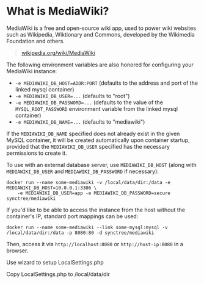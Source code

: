# What is MediaWiki?

MediaWiki is a free and open-source wiki app, used to power wiki websites such
as Wikipedia, Wiktionary and Commons, developed by the Wikimedia Foundation and
others.

> [wikipedia.org/wiki/MediaWiki](https://en.wikipedia.org/wiki/MediaWiki)


The following environment variables are also honored for configuring your
MediaWiki instance:

 - `-e MEDIAWIKI_DB_HOST=ADDR:PORT` (defaults to the address and port of the
   linked mysql container)
 - `-e MEDIAWIKI_DB_USER=...` (defaults to "root")
 - `-e MEDIAWIKI_DB_PASSWORD=...` (defaults to the value of the
   `MYSQL_ROOT_PASSWORD` environment variable from the linked mysql container)
 - `-e MEDIAWIKI_DB_NAME=...` (defaults to "mediawiki")

If the `MEDIAWIKI_DB_NAME` specified does not already exist in the given MySQL
container,  it will be created automatically upon container startup, provided
that the `MEDIAWIKI_DB_USER` specified has the necessary permissions to create
it.

To use with an external database server, use `MEDIAWIKI_DB_HOST` (along with
`MEDIAWIKI_DB_USER` and `MEDIAWIKI_DB_PASSWORD` if necessary):

    docker run --name some-mediawiki -v /local/data/dir:/data -e MEDIAWIKI_DB_HOST=10.0.0.1:3306 \
        -e MEDIAWIKI_DB_USER=app -e MEDIAWIKI_DB_PASSWORD=secure synctree/mediawiki

If you'd like to be able to access the instance from the host without the
container's IP, standard port mappings can be used:

    docker run --name some-mediawiki --link some-mysql:mysql -v /local/data/dir:/data -p 8080:80 -d synctree/mediawiki

Then, access it via `http://localhost:8080` or `http://host-ip:8080` in a browser.

Use wizard to setup LocalSettings.php

Copy LocalSettings.php to /local/data/dir

